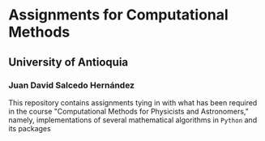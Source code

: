 # Assignments for Computational Methods
## University of Antioquia
### Juan David Salcedo Hernández

This repository contains assignments tying in with what has been required in the course "Computational Methods for Physicists and Astronomers," namely, implementations of several mathematical algorithms in `Python` and its packages
